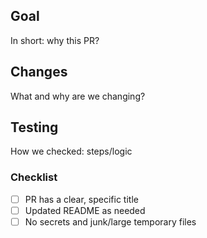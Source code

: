 ## Goal

In short: why this PR?

## Changes

What and why are we changing?

## Testing

How we checked: steps/logic

### Checklist

- [ ]  PR has a clear, specific title
- [ ]  Updated README as needed
- [ ]  No secrets and junk/large temporary files
